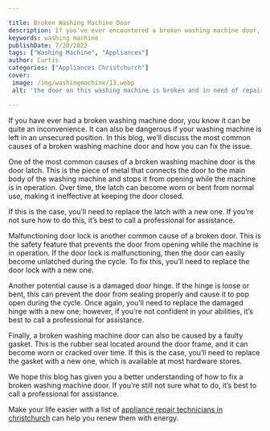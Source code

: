 ```yaml
---

title: Broken Washing Machine Door
description: If you've ever encountered a broken washing machine door, this blog post can help you identify the cause and provide solutions to fix it; read on to learn more!
keywords: washing machine
publishDate: 7/20/2022
tags: ["Washing Machine", "Appliances"]
author: Curtis
categories: ["Appliances Christchurch"]
cover: 
 image: /img/washingmachine/13.webp
 alt: 'the door on this washing machine is broken and in need of repair'

---
```


If you have ever had a broken washing machine door, you know it can be quite an inconvenience. It can also be dangerous if your washing machine is left in an unsecured position. In this blog, we’ll discuss the most common causes of a broken washing machine door and how you can fix the issue.

One of the most common causes of a broken washing machine door is the door latch. This is the piece of metal that connects the door to the main body of the washing machine and stops it from opening while the machine is in operation. Over time, the latch can become worn or bent from normal use, making it ineffective at keeping the door closed.

If this is the case, you’ll need to replace the latch with a new one. If you’re not sure how to do this, it’s best to call a professional for assistance.

Malfunctioning door lock is another common cause of a broken door. This is the safety feature that prevents the door from opening while the machine is in operation. If the door lock is malfunctioning, then the door can easily become unlatched during the cycle. To fix this, you’ll need to replace the door lock with a new one.

Another potential cause is a damaged door hinge. If the hinge is loose or bent, this can prevent the door from sealing properly and cause it to pop open during the cycle. Once again, you’ll need to replace the damaged hinge with a new one; however, if you’re not confident in your abilities, it’s best to call a professional for assistance.

Finally, a broken washing machine door can also be caused by a faulty gasket. This is the rubber seal located around the door frame, and it can become worn or cracked over time. If this is the case, you’ll need to replace the gasket with a new one, which is available at most hardware stores.

We hope this blog has given you a better understanding of how to fix a broken washing machine door. If you’re still not sure what to do, it’s best to call a professional for assistance.

Make your life easier with a list of <a href="/pages/appliance-repair-technicians/">appliance repair technicians in christchurch</a> can help you renew them with energy.